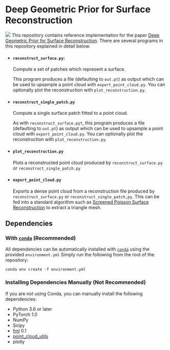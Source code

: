 # Deep Geometric Prior for Surface Reconstruction
![](https://github.com/fwilliams/deep-geometric-prior/blob/master/data/teaser.png)
This repository contains reference implementaiton for the paper [Deep Geometric Prior for Surface Reconstruction](https://arxiv.org/pdf/1811.10943.pdf).
There are several programs in this repository explained in detail below:

- #### `reconstruct_surface.py`:
  Compute a set of patches which represent a surface. 

  This program produces a file (defaulting to `out.pt`) as output which can be used to upsample a point cloud with `export_point_cloud.py`. You can optionally plot the reconstruction with `plot_reconstruction.py`.
   
- #### `reconstruct_single_patch.py` 
  Compute a single surface patch fitted to a point cloud.

  As with `reconstruct_surface.pyt`, this program produces a file (defaulting to `out.pt`) as output which can be used to upsample a point cloud with `export_point_cloud.py`. You can optionally plot the reconstruction with `plot_reconstruction.py`.

   
- #### `plot_reconstruction.py` 
  Plots a reconstructed point cloud produced by `reconstruct_surface.py` or `reconstruct_single_patch.py`
   
- #### `export_point_cloud.py` 
  Exports a dense point cloud from a reconstruction file produced by `reconstruct_surface.py` or `reconstruct_single_patch,py`. 
  This can be fed into a standard algorithm such as [Screened Poisson Surface Reconstruction](https://github.com/mkazhdan/PoissonRecon) to extract a triangle mesh.


## Dependencies
  
### With [`conda`](https://conda.io/en/latest/) (Recommended)
All dependencies can be automatically installed with [`conda`](https://conda.io/en/latest/) using the provided `environment.yml`
Simply run the following from the root of the repository:
  
```
conda env create -f environment.yml
```
  
### Installing Dependencies Manually (Not Recommended)
If you are not using Conda, you can manually install the following dependencies:
- Python 3.6 or later
- PyTorch 1.0
- NumPy
- Scipy
- [fml](https://github.com/fwilliams/fml) 0.1
- [point_cloud_utils](https://github.com/fwilliams/point_cloud_utils)
- plotly
  
